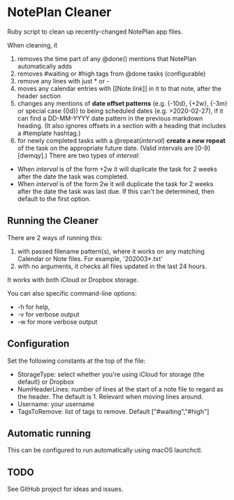 # NotePlan Cleaner
Ruby script to clean up recently-changed NotePlan app files.

When cleaning, it
1. removes the time part of any @done() mentions that NotePlan automatically adds
1. removes #waiting or #high tags from @done tasks (configurable)
1. remove any lines with just * or -
1. moves any calendar entries with [[Note link]] in it to that note, after the header section
1. changes any mentions of **date offset patterns** (e.g. {-10d}, {+2w}, {-3m} or special case {0d}) to being scheduled dates (e.g. >2020-02-27), if it can find a DD-MM-YYYY date pattern in the previous markdown heading. (It also ignores offsets in a section with a heading that includes a #template hashtag.)
1. for newly completed tasks with a @repeat(_interval_) **create a new repeat** of the task on the appropriate future date. (Valid intervals are [0-9][dwmqy].) There are two types of _interval_:
  - When _interval_ is of the form +2w it will duplicate the task for 2 weeks after the date the task was completed.
   - When _interval_ is of the form 2w it will duplicate the task for 2 weeks after the date the task was last due. If this can't be determined, then default to the first option.

## Running the Cleaner
There are 2 ways of running this:
1. with passed filename pattern(s), where it works on any matching Calendar or Note files. For example, '202003*.txt' 
2. with no arguments, it checks all files updated in the last 24 hours. 

It works with both iCloud or Dropbox storage.

You can also specific command-line options: 
- -h for help, 
- -v for verbose output 
- -w for more verbose output

## Configuration
Set the following constants at the top of the file:
- StorageType: select whether you're using iCloud for storage (the default) or Dropbox
- NumHeaderLines: number of lines at the start of a note file to regard as the header. The default is 1. Relevant when moving lines around.
- Username: your username
- TagsToRemove: list of tags to remove. Default ["#waiting","#high"]

## Automatic running
This can be configured to run automatically using macOS launchctl.

## TODO
See GitHub project for ideas and issues.
